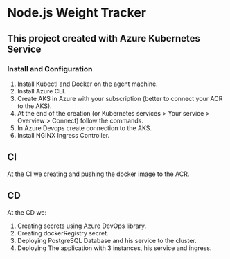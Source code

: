 # Node.js Weight Tracker
## This project created with Azure Kubernetes Service

### Install and Configuration

1. Install Kubectl and Docker on the agent machine.
2. Install Azure CLI.
3. Create AKS in Azure with your subscription (better to connect your ACR to the AKS).
4. At the end of the creation (or Kubernetes services > Your service > Overview > Connect) follow the commands. 
5. In Azure Devops create connection to the AKS.
6. Install NGINX Ingress Controller.

## CI
At the CI we creating and pushing the docker image to the ACR.

## CD
At the CD we:
1. Creating secrets using Azure DevOps library.
2. Creating dockerRegistry secret.
3. Deploying PostgreSQL Database and his service to the cluster.
4. Deploying The application with 3 instances, his service and ingress. 